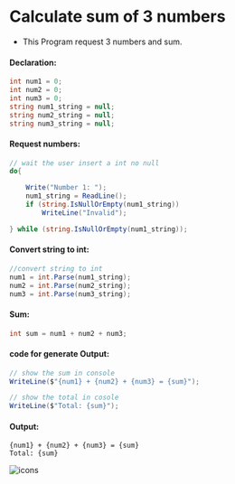 # Calculate sum of 3 numbers

* This Program request 3 numbers and sum.

#### Declaration:
```c#
int num1 = 0;
int num2 = 0;
int num3 = 0;
string num1_string = null;
string num2_string = null;
string num3_string = null;
```

#### Request numbers:
```c#
// wait the user insert a int no null
do{

    Write("Number 1: ");
    num1_string = ReadLine();
    if (string.IsNullOrEmpty(num1_string))
        WriteLine("Invalid");

} while (string.IsNullOrEmpty(num1_string));
```
#### Convert string to int:
```c#
//convert string to int
num1 = int.Parse(num1_string);
num2 = int.Parse(num2_string);
num3 = int.Parse(num3_string);
```

#### Sum:
```c#
int sum = num1 + num2 + num3;
```

#### code for generate Output:
```c#
// show the sum in console
WriteLine($"{num1} + {num2} + {num3} = {sum}");

// show the total in cosole
WriteLine($"Total: {sum}");
```
#### Output:
```
{num1} + {num2} + {num3} = {sum}
Total: {sum}
```


![icons](https://skills.thijs.gg/icons?i=c,&theme=light)
